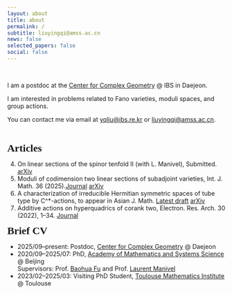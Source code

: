 ```yaml
---
layout: about
title: about
permalink: /
subtitle: liuyingqi@amss.ac.cn
news: false
selected_papers: false
social: false
---
```

<br>

I am a postdoc at the [Center for Complex Geometry](https://ccg.ibs.re.kr/) @ IBS in Daejeon.

I am interested in problems related to Fano varieties, moduli spaces, and group actions.

You can contact me via email at [yqliu@ibs.re.kr](yqliu@ibs.re.kr) or [liuyingqi@amss.ac.cn](liuyingqi@amss.ac.cn).

<br>
<p><b><font size="5" style="font-family: Gill Sans">Articles</font></b></p>

4. On linear sections of the spinor tenfold II (with L. Manivel), Submitted. [arXiv](https://arxiv.org/abs/2504.21056v1)
3. Moduli of codimension two linear sections of subadjoint varieties, Int. J. Math. 36 (2025).[Journal](https://www.worldscientific.com/doi/10.1142/S0129167X25500302) [arXiv](https://arxiv.org/abs/2403.17230) 
2. A characterization of irreducible Hermitian symmetric spaces of tube type by C^*-actions, to appear in Asian J. Math. [Latest draft](/assets/pdf/IHSS_tube.pdf) [arXiv](https://arxiv.org/abs/2302.04472)  
1. Additive actions on hyperquadrics of corank two, Electron. Res. Arch. 30 (2022), 1–34. [Journal](https://www.aimspress.com/article/doi/10.3934/era.2022001)

<p><b><font size="5" style="font-family: Gill Sans">Brief CV</font></b></p>

- 2025/09–present: Postdoc, [Center for Complex Geometry](https://ccg.ibs.re.kr/) @ Daejeon  
- 2020/09–2025/07: PhD, [Academy of Mathematics and Systems Science](http://english.amss.cas.cn/) @ Beijing  
  Supervisors: Prof. [Baohua Fu](http://www.math.ac.cn/people/fbh/) and Prof. [Laurent Manivel](https://manivel.perso.math.cnrs.fr/index.html)
- 2023/02–2025/03: Visiting PhD Student, [Toulouse Mathematics Institute](https://www.math.univ-toulouse.fr/fr/) @ Toulouse
